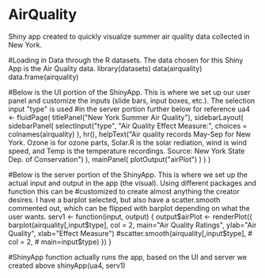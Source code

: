 # AirQuality
Shiny app created to quickly visualize summer air quality data collected in New York. 

#Loading in Data through the R datasets. The data chosen for this Shiny App is the Air Quality data. 
library(datasets)
data(airquality)
data.frame(airquality)

#Below is the UI portion of the ShinyApp. This is where we set up our user panel and customize the inputs (slide bars, input boxes, etc.). The selection input "type" is used 
#in the server portion further below for reference
ua4 <- fluidPage(
    titlePanel("New York Summer Air Quality"), 
    sidebarLayout(
        sidebarPanel(
           selectInput("type", "Air Quality Effect Measure:", 
                        choices = colnames(airquality)
                        ),
            hr(),
            helpText("Air quality records May-Sep for New York. Ozone is for ozone parts, Solar.R is the solar rediation, wind is wind speed, and Temp is the temperature recordings. Source: New York State Dep. of Conservation")
        ),
        mainPanel(
            plotOutput("airPlot")
        )
    )
)

#Below is the server portion of the ShinyApp. This is where we set up the actual input and output in the app (the visual). Using different packages and function this can be 
#customized to create almost anything the creator desires. I have a barplot selected, but also have a scatter.smooth commented out, which can be flipped with barplot depending on what the user wants. 
serv1 <- function(input, output) {
    output$airPlot <- renderPlot({
        barplot(airquality[,input$type],
                col = 2,
                main="Air Quality Ratings",
                ylab="Air Quality",
                xlab="Effect Measure")
        #scatter.smooth(airquality[,input$type],
         #    col = 2, 
          #   main=input$type)
    })
}

#ShinyApp function actually runs the app, based on the UI and server we created above 
shinyApp(ua4, serv1)
